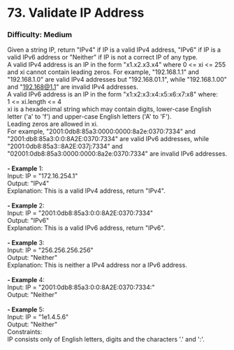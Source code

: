 # 73. Validate IP Address
### Difficulty: Medium
Given a string IP, return "IPv4" if IP is a valid IPv4 address, "IPv6" if IP is a valid IPv6 address or "Neither" if IP is not a correct IP of any type. <br/> A valid IPv4 address is an IP in the form "x1.x2.x3.x4" where 0 <= xi <= 255 and xi cannot contain leading zeros. For example, "192.168.1.1" and "192.168.1.0" are valid IPv4 addresses but "192.168.01.1", while "192.168.1.00" and "192.168@1.1" are invalid IPv4 addresses. <br/> A valid IPv6 address is an IP in the form "x1:x2:x3:x4:x5:x6:x7:x8" where: <br/> 1 <= xi.length <= 4 <br/> xi is a hexadecimal string which may contain digits, lower-case English letter ('a' to 'f') and upper-case English letters ('A' to 'F'). <br/> Leading zeros are allowed in xi. <br/> For example, "2001:0db8:85a3:0000:0000:8a2e:0370:7334" and "2001:db8:85a3:0:0:8A2E:0370:7334" are valid IPv6 addresses, while "2001:0db8:85a3::8A2E:037j:7334" and "02001:0db8:85a3:0000:0000:8a2e:0370:7334" are invalid IPv6 addresses. <br/>   <br/><b>- Example</b> 1: <br/> Input: IP = "172.16.254.1" <br/> Output: "IPv4" <br/> Explanation: This is a valid IPv4 address, return "IPv4". <br/> <br/><b>- Example</b> 2: <br/> Input: IP = "2001:0db8:85a3:0:0:8A2E:0370:7334" <br/> Output: "IPv6" <br/> Explanation: This is a valid IPv6 address, return "IPv6". <br/> <br/><b>- Example</b> 3: <br/> Input: IP = "256.256.256.256" <br/> Output: "Neither" <br/> Explanation: This is neither a IPv4 address nor a IPv6 address. <br/> <br/><b>- Example</b> 4: <br/> Input: IP = "2001:0db8:85a3:0:0:8A2E:0370:7334:" <br/> Output: "Neither" <br/> <br/><b>- Example</b> 5: <br/> Input: IP = "1e1.4.5.6" <br/> Output: "Neither" <br/>   Constraints: <br/> IP consists only of English letters, digits and the characters '.' and ':'.